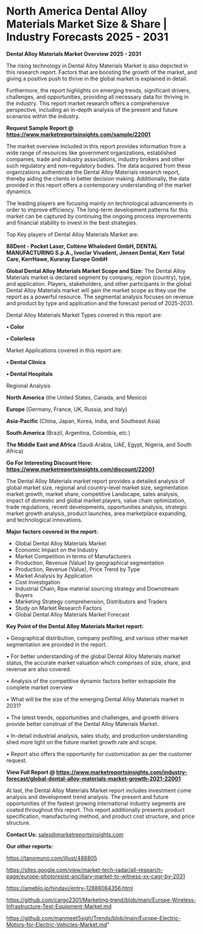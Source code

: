 # North America Dental Alloy Materials Market Size & Share | Industry Forecasts 2025 - 2031

<Strong> Dental Alloy Materials Market Overview 2025 - 2031</strong>

The rising technology in Dental Alloy Materials Market is also depicted in this research report. Factors that are boosting the growth of the market, and giving a positive push to thrive in the global market is explained in detail.

Furthermore, the report highlights on emerging trends, significant drivers, challenges, and opportunities, providing all necessary data for thriving in the industry. This report market research offers a comprehensive perspective, including an in-depth analysis of the present and future scenarios within the industry.

<strong>Request Sample Report @ <a href=https://www.marketreportsinsights.com/sample/22001>https://www.marketreportsinsights.com/sample/22001</a></strong>

The market overview included in this report provides information from a wide range of resources like government organizations, established companies, trade and industry associations, industry brokers and other such regulatory and non-regulatory bodies. The data acquired from these organizations authenticate the Dental Alloy Materials research report, thereby aiding the clients in better decision making. Additionally, the data provided in this report offers a contemporary understanding of the market dynamics.

The leading players are focusing mainly on technological advancements in order to improve efficiency. The long-term development patterns for this market can be captured by continuing the ongoing process improvements and financial stability to invest in the best strategies.

Top Key players of Dental Alloy Materials Market are:

<strong>88Dent - Pocket Laser, Coltène Whaledent GmbH, DENTAL MANUFACTURING S.p.A., Ivoclar Vivadent, Jensen Dental, Kerr Total Care, KerrHawe, Kuraray Europe GmbH</strong>

<strong><b>Global Dental Alloy Materials Market Scope and Size:</b></strong>
The Dental Alloy Materials market is declared segment by company, region (country), type, and application. Players, stakeholders, and other participants in the global Dental Alloy Materials market will gain the market scope as they use the report as a powerful resource. The segmental analysis focuses on revenue and product by type and application and the forecast period of 2025-2031.

Dental Alloy Materials Market Types covered in this report are:

<strong>• Color

• Colorless</strong>

Market Applications covered in this report are:

<strong>• Dental Clinics

• Dental Hospitals</strong> 

Regional Analysis

<strong>North America</strong> (the United States, Canada, and Mexico)

<strong>Europe</strong> (Germany, France, UK, Russia, and Italy)

<strong>Asia-Pacific</strong> (China, Japan, Korea, India, and Southeast Asia)

<strong>South America</strong> (Brazil, Argentina, Colombia, etc.)

<strong>The Middle East and Africa</strong> (Saudi Arabia, UAE, Egypt, Nigeria, and South Africa)

<strong>Go For Interesting Discount Here: <a href=https://www.marketreportsinsights.com/discount/22001>https://www.marketreportsinsights.com/discount/22001</a></strong>

The Dental Alloy Materials market report provides a detailed analysis of global market size, regional and country-level market size, segmentation market growth, market share, competitive Landscape, sales analysis, impact of domestic and global market players, value chain optimization, trade regulations, recent developments, opportunities analysis, strategic market growth analysis, product launches, area marketplace expanding, and technological innovations.

<strong><b>Major factors covered in the report:</b></strong>
<ul>
  <li>Global Dental Alloy Materials Market </li>
  <li>Economic Impact on the Industry</li>
  <li>Market Competition in terms of Manufacturers</li>
  <li>Production, Revenue (Value) by geographical segmentation</li>
  <li>Production, Revenue (Value), Price Trend by Type</li>
  <li>Market Analysis by Application</li>
  <li>Cost Investigation</li>
  <li>Industrial Chain, Raw material sourcing strategy and Downstream Buyers</li>
  <li>Marketing Strategy comprehension, Distributors and Traders</li>
  <li>Study on Market Research Factors</li>
  <li>Global Dental Alloy Materials Market Forecast</li>
</ul>

<strong><b>Key Point of the Dental Alloy Materials Market report:</b></strong>

• Geographical distribution, company profiling, and various other market segmentation are provided in the report.

• For better understanding of the global Dental Alloy Materials market status, the accurate market valuation which comprises of size, share, and revenue are also covered.

• Analysis of the competitive dynamic factors better extrapolate the complete market overview

• What will be the size of the emerging Dental Alloy Materials market in 2031?

• The latest trends, opportunities and challenges, and growth drivers provide better construal of the Dental Alloy Materials Market.

• In-detail industrial analysis, sales study, and production understanding shed more light on the future market growth rate and scope.

• Report also offers the opportunity for customization as per the customer request.

<strong><b>View Full Report @ <a href=https://www.marketreportsinsights.com/industry-forecast/global-dental-alloy-materials-market-growth-2021-22001>https://www.marketreportsinsights.com/industry-forecast/global-dental-alloy-materials-market-growth-2021-22001</a></b></strong>


At last, the Dental Alloy Materials Market report includes investment come analysis and development trend analysis. The present and future opportunities of the fastest growing international industry segments are coated throughout this report. This report additionally presents product specification, manufacturing method, and product cost structure, and price structure.

<strong>Contact Us:</strong>
sales@marketreportsinsights.com

<strong>Our other reports:</strong>

<a href=https://tanomuno.com/illust/488805>https://tanomuno.com/illust/488805</a>

<a href=https://sites.google.com/view/market-tech-radar/all-research-page/europe-photoresist-ancillary-market-to-witness-xx-cagr-by-2031>https://sites.google.com/view/market-tech-radar/all-research-page/europe-photoresist-ancillary-market-to-witness-xx-cagr-by-2031</a>

<a href=https://ameblo.jp/hindavi/entry-12888084356.html>https://ameblo.jp/hindavi/entry-12888084356.html</a>

<a href=https://github.com/cargo2301/Marketing-trend/blob/main/Europe-Wireless-Infrastructure-Test-Equipment-Market.md>https://github.com/cargo2301/Marketing-trend/blob/main/Europe-Wireless-Infrastructure-Test-Equipment-Market.md</a>

<a href=https://github.com/manmeet5sigh/Trends/blob/main/Europe-Electric-Motors-for-Electric-Vehicles-Market.md>https://github.com/manmeet5sigh/Trends/blob/main/Europe-Electric-Motors-for-Electric-Vehicles-Market.md</a>"
